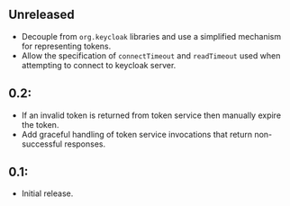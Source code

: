 ## Unreleased

* Decouple from `org.keycloak` libraries and use a simplified mechanism for representing tokens.
* Allow the specification of `connectTimeout` and `readTimeout` used when attempting to connect to keycloak server.

## 0.2:

* If an invalid token is returned from token service then manually expire the token.
* Add graceful handling of token service invocations that return non-successful responses.

## 0.1:

* Initial release.
